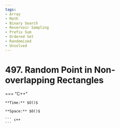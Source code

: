 ```yaml
---
tags:
- Array
- Math
- Binary Search
- Reservoir Sampling
- Prefix Sum
- Ordered Set
- Randomized
- Unsolved
---
```



# 497. Random Point in Non-overlapping Rectangles

=== "C++"

    **Time:** $O()$

    **Space:** $O()$

    ``` c++
    ```